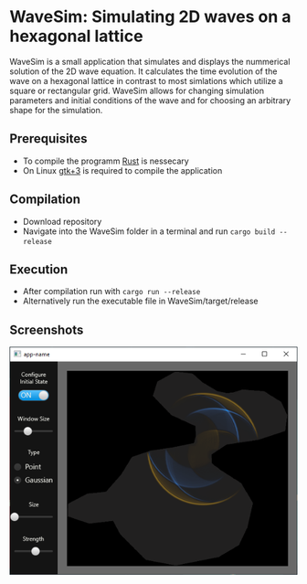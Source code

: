# WaveSim: Simulating 2D waves on a hexagonal lattice
WaveSim is a small application that simulates and displays the nummerical solution of the 2D wave equation. It calculates the time evolution of the wave on a hexagonal lattice
in contrast to most simlations which utilize a square or rectangular grid. WaveSim allows for changing simulation parameters and initial conditions of the wave and for choosing
an arbitrary shape for the simulation.
## Prerequisites
- To compile the programm [Rust](https://www.rust-lang.org/learn/get-started "Install Rust") is nessecary
- On Linux [gtk+3](https://www.gtk.org/docs/installations/linux/ "GTK installation page") is required to compile the application
## Compilation
- Download repository
- Navigate into the WaveSim folder in a terminal and run ```cargo build --release```
## Execution
- After compilation run with ```cargo run --release```
- Alternatively run the executable file in WaveSim/target/release
## Screenshots
![Example screenshot](https://raw.githubusercontent.com/MEisebitt/WaveSim/main/screenshots/example_1.png)

